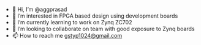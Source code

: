 - 👋 Hi, I’m @aggprasad
- 👀 I’m interested in FPGA based design using development boards
- 🌱 I’m currently learning to work on Zynq ZC702
- 💞️ I’m looking to collaborate on team with good exposure to Zynq boards
- 📫 How to reach me gstyp1024@gmail.com

<!---
aggprasad/aggprasad is a ✨ special ✨ repository because its `README.md` (this file) appears on your GitHub profile.
You can click the Preview link to take a look at your changes.
--->
